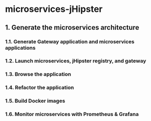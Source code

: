 # microservices-jHipster
## 1. Generate the microservices architecture
### 1.1.  Generate Gateway application and microservices applications
### 1.2.  Launch microservices, jHipster registry, and gateway
### 1.3.  Browse the application
### 1.4.  Refactor the application
### 1.5.  Build Docker images
### 1.6.  Monitor microservices with Prometheus & Grafana
